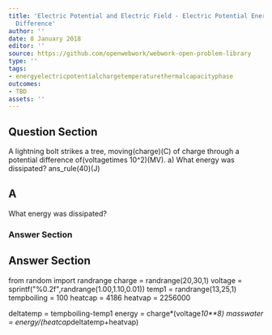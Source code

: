 ```yaml
---
title: 'Electric Potential and Electric Field - Electric Potential Energy: Potential
  Difference'
author: ''
date: 8 January 2018
editor: ''
source: https://github.com/openwebwork/webwork-open-problem-library
type: ''
tags:
- energyelectricpotentialchargetemperaturethermalcapacityphase
outcomes:
- TBD
assets: ''
---
```


## Question Section 

A lightning bolt strikes a tree, moving(charge)(C) of charge through a potential difference of(voltagetimes 10^2)(MV).
a) What energy was dissipated?
ans_rule(40)(J)
## A
What energy was dissipated?
### Answer Section


## Answer Section

from random import randrange
charge = randrange(20,30,1)
voltage = sprintf("%0.2f",randrange(1.00,1.10,0.01))
temp1 = randrange(13,25,1)
tempboiling = 100
heatcap = 4186
heatvap = 2256000

deltatemp = tempboiling-temp1
energy = charge*(voltage*10**8)
masswater = energy/(heatcap*deltatemp+heatvap)